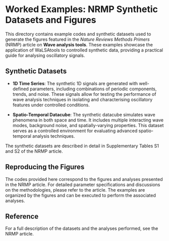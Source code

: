 # Worked Examples: NRMP Synthetic Datasets and Figures

This directory contains example codes and synthetic datasets used to generate the figures featured in the *Nature Reviews Methods Primers* (NRMP) article on **Wave analysis tools**. These examples showcase the application of WaLSAtools to controlled synthetic data, providing a practical guide for analysing oscillatory signals.

## Synthetic Datasets

- **1D Time Series**: The synthetic 1D signals are generated with well-defined parameters, including combinations of periodic components, trends, and noise. These signals allow for testing the performance of wave analysis techniques in isolating and characterising oscillatory features under controlled conditions.

- **Spatio-Temporal Datacube**: The synthetic datacube simulates wave phenomena in both space and time. It includes multiple interacting wave modes, background noise, and spatially-varying properties. This dataset serves as a controlled environment for evaluating advanced spatio-temporal analysis techniques.

The synthetic datasets are described in detail in Supplementary Tables S1 and S2 of the NRMP article.

## Reproducing the Figures

The codes provided here correspond to the figures and analyses presented in the NRMP article. For detailed parameter specifications and discussions on the methodologies, please refer to the article. The examples are organized by the figures and can be executed to perform the associated analyses.

## Reference

For a full description of the datasets and the analyses performed, see the NRMP article.
